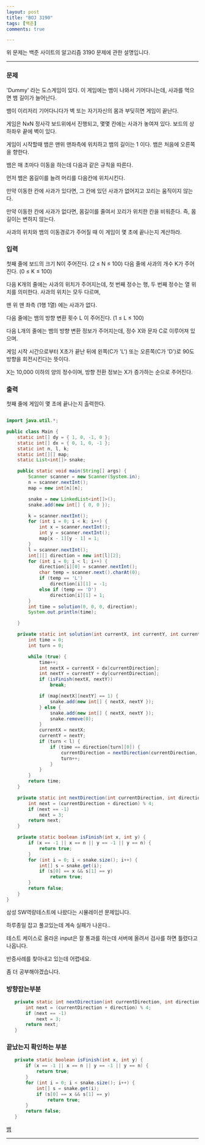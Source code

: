 ```yaml
---
layout: post
title: "BOJ 3190"
tags: [백준]
comments: true

---
```


위 문제는 백준 사이트의 알고리즘 3190 문제에 관한 설명입니다.<br>

---

### 문제

'Dummy' 라는 도스게임이 있다. 이 게임에는 뱀이 나와서 기어다니는데, 사과를 먹으면 뱀 길이가 늘어난다.

뱀이 이리저리 기어다니다가 벽 또는 자기자신의 몸과 부딪히면 게임이 끝난다.

게임은 NxN 정사각 보드위에서 진행되고, 몇몇 칸에는 사과가 놓여져 있다. 보드의 상하좌우 끝에 벽이 있다.

게임이 시작할때 뱀은 맨위 맨좌측에 위치하고 뱀의 길이는 1 이다. 뱀은 처음에 오른쪽을 향한다.

뱀은 매 초마다 이동을 하는데 다음과 같은 규칙을 따른다.

먼저 뱀은 몸길이를 늘려 머리를 다음칸에 위치시킨다.

만약 이동한 칸에 사과가 있다면, 그 칸에 있던 사과가 없어지고 꼬리는 움직이지 않는다.

만약 이동한 칸에 사과가 없다면, 몸길이를 줄여서 꼬리가 위치한 칸을 비워준다. 즉, 몸길이는 변하지 않는다.

사과의 위치와 뱀의 이동경로가 주어질 때 이 게임이 몇 초에 끝나는지 계산하라.

### 입력

첫째 줄에 보드의 크기 N이 주어진다. (2 ≤ N ≤ 100) 다음 줄에 사과의 개수 K가 주어진다. (0 ≤ K ≤ 100)

다음 K개의 줄에는 사과의 위치가 주어지는데, 첫 번째 정수는 행, 두 번째 정수는 열 위치를 의미한다. 사과의 위치는 모두 다르며,

맨 위 맨 좌측 (1행 1열) 에는 사과가 없다.

다음 줄에는 뱀의 방향 변환 횟수 L 이 주어진다. (1 ≤ L ≤ 100)

다음 L개의 줄에는 뱀의 방향 변환 정보가 주어지는데,  정수 X와 문자 C로 이루어져 있으며.

게임 시작 시간으로부터 X초가 끝난 뒤에 왼쪽(C가 'L') 또는 오른쪽(C가 'D')로 90도 방향을 회전시킨다는 뜻이다.

X는 10,000 이하의 양의 정수이며, 방향 전환 정보는 X가 증가하는 순으로 주어진다.

### 출력

첫째 줄에 게임이 몇 초에 끝나는지 출력한다.

```java

import java.util.*;

public class Main {
	static int[] dy = { 1, 0, -1, 0 };
	static int[] dx = { 0, 1, 0, -1 };
	static int n, l, k;
	static int[][] map;
	static List<int[]> snake;

	public static void main(String[] args) {
		Scanner scanner = new Scanner(System.in);
		n = scanner.nextInt();
		map = new int[n][n];

		snake = new LinkedList<int[]>();
		snake.add(new int[] { 0, 0 });

		k = scanner.nextInt();
		for (int i = 0; i < k; i++) {
			int x = scanner.nextInt();
			int y = scanner.nextInt();
			map[x - 1][y - 1] = 1;
		}
		l = scanner.nextInt();
		int[][] direction = new int[l][2];
		for (int i = 0; i < l; i++) {
			direction[i][0] = scanner.nextInt();
			char temp = scanner.next().charAt(0);
			if (temp == 'L')
				direction[i][1] = -1;
			else if (temp == 'D')
				direction[i][1] = 1;
		}
		int time = solution(0, 0, 0, direction);
		System.out.println(time);

	}

	private static int solution(int currentX, int currentY, int currentDirection, int[][] direction) {
		int time = 0;
		int turn = 0;

		while (true) {
			time++;
			int nextX = currentX + dx[currentDirection];
			int nextY = currentY + dy[currentDirection];
			if (isFinish(nextX, nextY))
				break;

			if (map[nextX][nextY] == 1) {
				snake.add(new int[] { nextX, nextY });
			} else {
				snake.add(new int[] { nextX, nextY });
				snake.remove(0);
			}
			currentX = nextX;
			currentY = nextY;
			if (turn < l) {
				if (time == direction[turn][0]) {
					currentDirection = nextDirection(currentDirection, direction[turn][1]);
					turn++;
				}
			}
		}
		return time;
	}

	private static int nextDirection(int currentDirection, int direction) {
		int next = (currentDirection + direction) % 4;
		if (next == -1)
			next = 3;
		return next;
	}

	private static boolean isFinish(int x, int y) {
		if (x == -1 || x == n || y == -1 || y == n) {
			return true;
		}
		for (int i = 0; i < snake.size(); i++) {
			int[] s = snake.get(i);
			if (s[0] == x && s[1] == y)
				return true;
		}
		return false;
	}
}

 ```
 
 삼성 SW역량테스트에 나왔다는 시뮬레이션 문제입니다. 
 
 하루종일 잡고 풀고있는데 계속 실패가 나온다..
 
 테스트 케이스로 올라온 input은 잘 통과를 하는데 서버에 올려서 검사를 하면 틀렸다고 나옵니다.
 
 반증사례를 찾아내고 있는데 어렵네요. 
 
 좀 더 공부해야겠습니다.
 
 ### 방향잡는부분
 
 ```java
 	private static int nextDirection(int currentDirection, int direction) {
		int next = (currentDirection + direction) % 4;
		if (next == -1)
			next = 3;
		return next;
	}
  ```
  
 ### 끝났는지 확인하는 부분  
 ```java
 	private static boolean isFinish(int x, int y) {
		if (x == -1 || x == n || y == -1 || y == n) {
			return true;
		}
		for (int i = 0; i < snake.size(); i++) {
			int[] s = snake.get(i);
			if (s[0] == x && s[1] == y)
				return true;
		}
		return false;
	}
 ```
 
<a href="https://www.acmicpc.net/problem/3190">뱀</a>

---
